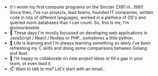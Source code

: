 - 🤓 I wrote my first computer programs on the Sinclair ZX81 in...1981! Since then, I've run projects, lead teams, founded IT companies, written code in lots of different languages, worked in a plethera of OS's and queried more databases than I can count.
So, this is me, I’m @simonkeeble
- 👀 These days I'm mostly focussed on developing web applications in JavaScript / React / Nodejs or PHP...sometimes a little python.
- 🌱 Life is learning and I'm always learning something so lately I've been refreshing my C skills and doing some comparisons between Golang and Rust.
- 💞️ I’m happy to collaborate on new project ideas or fill a gap in your team, or even lead it.
- 📫 Want to talk to me? Let's start with an email..

<!---
simonkeeble/simonkeeble is a ✨ special ✨ repository because its `README.md` (this file) appears on your GitHub profile.
You can click the Preview link to take a look at your changes.
--->
